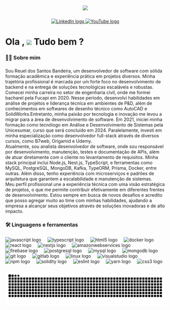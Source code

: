 <div align="center">
  <img height="150" src="https://media.discordapp.net/attachments/1212450985608355981/1280963019106549790/IMG-20240407-WA0085.jpg?ex=66d9fd46&is=66d8abc6&hm=e7daab6f1be7a0513947d2528ef469ec18f7c6e33053d869701c1702b5a016d5&=&format=webp&width=638&height=606"  />
</div>

###

<div align="center">
  <a href="https://www.linkedin.com/in/reuel-bandeira-843a92192" target="_blank">
    <img src="https://img.shields.io/static/v1?message=LinkedIn&logo=linkedin&label=&color=0077B5&logoColor=white&labelColor=&style=for-the-badge" height="25" alt="LinkedIn logo" />
  </a>
  <a href="https://www.youtube.com/" target="_blank">
    <img src="https://img.shields.io/static/v1?message=YouTube&logo=youtube&label=&color=FF0000&logoColor=white&labelColor=&style=for-the-badge" height="25" alt="YouTube logo" />
  </a>
</div>


###

<h1> Ola , <img src="https://emojis.slackmojis.com/emojis/images/1577305505/7373/hand_wave.gif?1577305505" width="50" /> Tudo bem ?</h1>


###

<h3 align="left">👩‍💻  Sobre mim</h3>

###

<p align="left">Sou Reuel dos Santos Bandeira, um desenvolvedor de software com sólida formação acadêmica e experiência prática em projetos diversos. Minha trajetória profissional é marcada por um forte foco no desenvolvimento de backend e na entrega de soluções tecnológicas escaláveis e robustas. <br>Comecei minha carreira no setor de engenharia civil, onde me formei bacharel pela Fucapi em 2020. Nesse período, desenvolvi habilidades em análise de projetos e liderança técnica em ambientes de P&D, além de conhecimentos em softwares de desenho técnico como AutoCAD e SolidWorks.Entretanto, minha paixão por tecnologia e inovação me levou a migrar para a área de desenvolvimento de software. Em 2021, iniciei minha formação como tecnólogo em Análise e Desenvolvimento de Sistemas pela Unicesumar, curso que será concluído em 2024. Paralelamente, investi em minha especialização como desenvolvedor full-stack através de diversos cursos, como B7web, Origamid e Udemy.<br>Atualmente, sou analista desenvolvedor de software, onde sou responsável por desenvolvimento, manutenção, testes e documentação de APIs, além de atuar diretamente com o cliente no levantamento de requisitos. Minha stack principal inclui Node.js, Nest.js, TypeScript, e ferramentas como MySQL, PostgreSQL, MongoDB, Kafka, TypeORM, Prisma, Docker, entre outras. Além disso, tenho experiência com microserviços e padrões de arquitetura que garantem a escalabilidade e manutenção de sistemas.<br>Meu perfil profissional une a experiência técnica com uma visão estratégica de projetos, o que me permite contribuir efetivamente em diferentes frentes de desenvolvimento. Estou sempre em busca de novos desafios e acredito que posso agregar muito ao time com minhas habilidades, ajudando a empresa a alcançar seus objetivos através de soluções inovadoras e de alto impacto.</p>

###

<h3 align="left">🛠  Linguagens e ferramentas</h3>

###

<div align="left">
  <img src="https://cdn.jsdelivr.net/gh/devicons/devicon/icons/javascript/javascript-original.svg" height="40" alt="javascript logo"  />
  <img width="12" />
  <img src="https://cdn.jsdelivr.net/gh/devicons/devicon/icons/typescript/typescript-original.svg" height="40" alt="typescript logo"  />
  <img width="12" />
  <img src="https://cdn.jsdelivr.net/gh/devicons/devicon/icons/html5/html5-original.svg" height="40" alt="html5 logo"  />
  <img width="12" />
  <img src="https://cdn.jsdelivr.net/gh/devicons/devicon/icons/docker/docker-original.svg" height="40" alt="docker logo"  />
  <img width="12" />
  <img src="https://cdn.jsdelivr.net/gh/devicons/devicon/icons/react/react-original.svg" height="40" alt="react logo"  />
  <img width="12" />
  <img src="https://cdn.jsdelivr.net/gh/devicons/devicon/icons/nestjs/nestjs-original.svg" height="40" alt="nestjs logo"  />
  <img width="12" />
  <img src="https://cdn.jsdelivr.net/gh/devicons/devicon/icons/amazonwebservices/amazonwebservices-line-wordmark.svg" height="40" alt="amazonwebservices logo"  />
  <img width="12" />
  <img src="https://cdn.jsdelivr.net/gh/devicons/devicon/icons/firebase/firebase-plain-wordmark.svg" height="40" alt="firebase logo"  />
  <img width="12" />
  <img src="https://cdn.jsdelivr.net/gh/devicons/devicon/icons/postgresql/postgresql-original.svg" height="40" alt="postgresql logo"  />
  <img width="12" />
  <img src="https://cdn.jsdelivr.net/gh/devicons/devicon/icons/mysql/mysql-original.svg" height="40" alt="mysql logo"  />
  <img width="12" />
  <img src="https://cdn.jsdelivr.net/gh/devicons/devicon/icons/mongodb/mongodb-original.svg" height="40" alt="mongodb logo"  />
  <img width="12" />
  <img src="https://cdn.jsdelivr.net/gh/devicons/devicon/icons/git/git-original.svg" height="40" alt="git logo"  />
  <img width="12" />
  <img src="https://cdn.jsdelivr.net/gh/devicons/devicon/icons/gitlab/gitlab-original.svg" height="40" alt="gitlab logo"  />
  <img width="12" />
  <img src="https://cdn.jsdelivr.net/gh/devicons/devicon/icons/linux/linux-original.svg" height="40" alt="linux logo"  />
  <img width="12" />
  <img src="https://cdn.jsdelivr.net/gh/devicons/devicon/icons/visualstudio/visualstudio-plain.svg" height="40" alt="visualstudio logo"  />
  <img width="12" />
  <img src="https://cdn.jsdelivr.net/gh/devicons/devicon/icons/npm/npm-original-wordmark.svg" height="40" alt="npm logo"  />
  <img width="12" />
  <img src="https://cdn.jsdelivr.net/gh/devicons/devicon/icons/solidity/solidity-original.svg" height="40" alt="solidity logo"  />
  <img width="12" />
  <img src="https://cdn.jsdelivr.net/gh/devicons/devicon/icons/eslint/eslint-original.svg" height="40" alt="eslint logo"  />
  <img width="12" />
  <img src="https://cdn.jsdelivr.net/gh/devicons/devicon/icons/yarn/yarn-original.svg" height="40" alt="yarn logo"  />
  <img width="12" />
  <img src="https://cdn.jsdelivr.net/gh/devicons/devicon/icons/css3/css3-original.svg" height="40" alt="css3 logo"  />
</div>

###
<picture>
  <source
    media="(prefers-color-scheme: dark)"
    srcset="https://github.com/ReuelBandeira/ReuelBandeira/blob/output/github-contribution-grid-snake-dark.svg"
  />
  <source
    media="(prefers-color-scheme: light)"
    srcset="https://github.com/ReuelBandeira/ReuelBandeira/blob/output/github-contribution-grid-snake-dark.svg"
  />
  <img
    alt="github contribution grid snake animation"
    src="https://github.com/ReuelBandeira/ReuelBandeira/blob/output/github-contribution-grid-snake-dark.svg"
  />
</picture>

###
